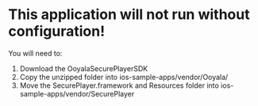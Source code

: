 # This application will not run without configuration!

You will need to:

1. Download the OoyalaSecurePlayerSDK
2. Copy the unzipped folder into ios-sample-apps/vendor/Ooyala/
3. Move the SecurePlayer.framework and Resources folder into ios-sample-apps/vendor/SecurePlayer
